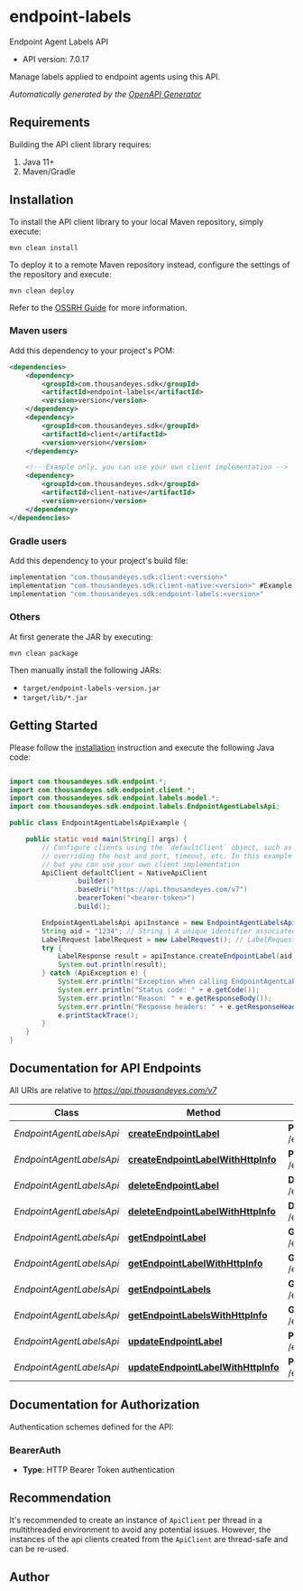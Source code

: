 # endpoint-labels

Endpoint Agent Labels API

- API version: 7.0.17

Manage labels applied to endpoint agents using this API.



*Automatically generated by the [OpenAPI Generator](https://openapi-generator.tech)*

## Requirements

Building the API client library requires:

1. Java 11+
2. Maven/Gradle

## Installation

To install the API client library to your local Maven repository, simply execute:

```shell
mvn clean install
```

To deploy it to a remote Maven repository instead, configure the settings of the repository and execute:

```shell
mvn clean deploy
```

Refer to the [OSSRH Guide](http://central.sonatype.org/pages/ossrh-guide.html) for more information.

### Maven users

Add this dependency to your project's POM:

```xml
<dependencies>
    <dependency>
        <groupId>com.thousandeyes.sdk</groupId>
        <artifactId>endpoint-labels</artifactId>
        <version>version</version>
    </dependency>
    <dependency>
        <groupId>com.thousandeyes.sdk</groupId>
        <artifactId>client</artifactId>
        <version>version</version>
    </dependency>

    <!-- Example only, you can use your own client implementation -->
    <dependency>
        <groupId>com.thousandeyes.sdk</groupId>
        <artifactId>client-native</artifactId>
        <version>version</version>
    </dependency>
</dependencies>

```

### Gradle users

Add this dependency to your project's build file:

```groovy
implementation "com.thousandeyes.sdk:client:<version>"
implementation "com.thousandeyes.sdk:client-native:<version>" #Example only, you can use your own client implementation
implementation "com.thousandeyes.sdk:endpoint-labels:<version>"
```

### Others

At first generate the JAR by executing:

```shell
mvn clean package
```

Then manually install the following JARs:

- `target/endpoint-labels-version.jar`
- `target/lib/*.jar`

## Getting Started

Please follow the [installation](#installation) instruction and execute the following Java code:

```java

import com.thousandeyes.sdk.endpoint.*;
import com.thousandeyes.sdk.endpoint.client.*;
import com.thousandeyes.sdk.endpoint.labels.model.*;
import com.thousandeyes.sdk.endpoint.labels.EndpointAgentLabelsApi;

public class EndpointAgentLabelsApiExample {

    public static void main(String[] args) {
        // Configure clients using the `defaultClient` object, such as
        // overriding the host and port, timeout, etc. In this example we are using the NativeApiClient
        // but you can use your own client implementation
        ApiClient defaultClient = NativeApiClient
                .builder()
                .baseUri("https://api.thousandeyes.com/v7")
                .bearerToken("<bearer-token>")
                .build();

        EndpointAgentLabelsApi apiInstance = new EndpointAgentLabelsApi(defaultClient);
        String aid = "1234"; // String | A unique identifier associated with your account group. You can retrieve your `AccountGroupId` from the `/account-groups` endpoint. Note that you must be assigned to the target account group. Specifying this parameter without being assigned to the target account group will result in an error response.
        LabelRequest labelRequest = new LabelRequest(); // LabelRequest | Label settings
        try {
            LabelResponse result = apiInstance.createEndpointLabel(aid, labelRequest);
            System.out.println(result);
        } catch (ApiException e) {
            System.err.println("Exception when calling EndpointAgentLabelsApi#createEndpointLabel");
            System.err.println("Status code: " + e.getCode());
            System.err.println("Reason: " + e.getResponseBody());
            System.err.println("Response headers: " + e.getResponseHeaders());
            e.printStackTrace();
        }
    }
}

```

## Documentation for API Endpoints

All URIs are relative to *https://api.thousandeyes.com/v7*

Class | Method | HTTP request | Description
------------ | ------------- | ------------- | -------------
*EndpointAgentLabelsApi* | [**createEndpointLabel**](docs/EndpointAgentLabelsApi.md#createEndpointLabel) | **POST** /endpoint/labels | Create label
*EndpointAgentLabelsApi* | [**createEndpointLabelWithHttpInfo**](docs/EndpointAgentLabelsApi.md#createEndpointLabelWithHttpInfo) | **POST** /endpoint/labels | Create label
*EndpointAgentLabelsApi* | [**deleteEndpointLabel**](docs/EndpointAgentLabelsApi.md#deleteEndpointLabel) | **DELETE** /endpoint/labels/{id} | Delete label
*EndpointAgentLabelsApi* | [**deleteEndpointLabelWithHttpInfo**](docs/EndpointAgentLabelsApi.md#deleteEndpointLabelWithHttpInfo) | **DELETE** /endpoint/labels/{id} | Delete label
*EndpointAgentLabelsApi* | [**getEndpointLabel**](docs/EndpointAgentLabelsApi.md#getEndpointLabel) | **GET** /endpoint/labels/{id} | Retrieve label
*EndpointAgentLabelsApi* | [**getEndpointLabelWithHttpInfo**](docs/EndpointAgentLabelsApi.md#getEndpointLabelWithHttpInfo) | **GET** /endpoint/labels/{id} | Retrieve label
*EndpointAgentLabelsApi* | [**getEndpointLabels**](docs/EndpointAgentLabelsApi.md#getEndpointLabels) | **GET** /endpoint/labels | List labels
*EndpointAgentLabelsApi* | [**getEndpointLabelsWithHttpInfo**](docs/EndpointAgentLabelsApi.md#getEndpointLabelsWithHttpInfo) | **GET** /endpoint/labels | List labels
*EndpointAgentLabelsApi* | [**updateEndpointLabel**](docs/EndpointAgentLabelsApi.md#updateEndpointLabel) | **PATCH** /endpoint/labels/{id} | Update label
*EndpointAgentLabelsApi* | [**updateEndpointLabelWithHttpInfo**](docs/EndpointAgentLabelsApi.md#updateEndpointLabelWithHttpInfo) | **PATCH** /endpoint/labels/{id} | Update label


<a id="documentation-for-authorization"></a>
## Documentation for Authorization


Authentication schemes defined for the API:
<a id="BearerAuth"></a>
### BearerAuth


- **Type**: HTTP Bearer Token authentication


## Recommendation

It's recommended to create an instance of `ApiClient` per thread in a multithreaded environment to avoid any potential issues.
However, the instances of the api clients created from the `ApiClient` are thread-safe and can be re-used.

## Author



